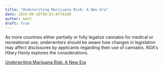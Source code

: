 ```yaml
---
title: "Underwriting Marijuana Risk: A New Era"
date: 2019-09-26T00:51:07+0100
author: matt
draft: True
---
```

As more countries either partially or fully legalize cannabis for medical or recreational use, underwriters should be aware how changes in legislation may affect disclosures by applicants regarding their use of cannabis. RGA's Hilary Henly explores the considerations. 

[ Underwriting Marijuana Risk: A New Era ]( https://rgare.com/knowledge-center/media/articles/underwriting-marijuana-risk-a-new-era )
